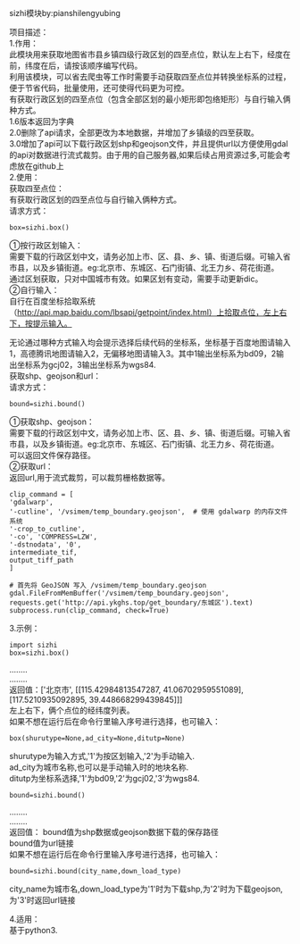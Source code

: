 sizhi模块by:pianshilengyubing

项目描述：  
1.作用：  
此模块用来获取地图省市县乡镇四级行政区划的四至点位，默认左上右下，经度在前，纬度在后，请按该顺序编写代码。  
利用该模块，可以省去爬虫等工作时需要手动获取四至点位并转换坐标系的过程，便于节省代码，批量使用，还可使得代码更为可控。  
有获取行政区划的四至点位（包含全部区划的最小矩形即包络矩形）与自行输入俩种方式。  
1.6版本返回为字典  
2.0删除了api请求，全部更改为本地数据，并增加了乡镇级的四至获取。  
3.0增加了api可以下载行政区划shp和geojson文件，并且提供url以方便使用gdal的api对数据进行流式裁剪。由于用的自己服务器,如果后续占用资源过多,可能会考虑放在github上  
2.使用：  
获取四至点位：  
有获取行政区划的四至点位与自行输入俩种方式。  
请求方式：

    box=sizhi.box()  
①按行政区划输入：  
	需要下载的行政区划中文，请务必加上市、区、县、乡、镇、街道后缀。可输入省市县，以及乡镇街道。eg:北京市、东城区、石门街镇、北王力乡、荷花街道。  
	通过区划获取，只对中国城市有效。如果区划有变动，需要手动更新dic。  
②自行输入：  
	自行在百度坐标拾取系统（http://api.map.baidu.com/lbsapi/getpoint/index.html）上拾取点位，左上右下，按提示输入。  

无论通过哪种方式输入均会提示选择后续代码的坐标系，坐标基于百度地图请输入1，高德腾讯地图请输入2，无偏移地图请输入3。其中1输出坐标系为bd09，2输出坐标系为gcj02，3输出坐标系为wgs84.  
获取shp、geojson和url：  
请求方式：

    bound=sizhi.bound()  

①获取shp、geojson：  
	需要下载的行政区划中文，请务必加上市、区、县、乡、镇、街道后缀。可输入省市县，以及乡镇街道。eg:北京市、东城区、石门街镇、北王力乡、荷花街道。  
    可以返回文件保存路径。  
②获取url：  
	返回url,用于流式裁剪，可以裁剪栅格数据等。

	clip_command = [
    'gdalwarp',
    '-cutline', '/vsimem/temp_boundary.geojson',  # 使用 gdalwarp 的内存文件系统
    '-crop_to_cutline',
    '-co', 'COMPRESS=LZW',
    '-dstnodata', '0',
    intermediate_tif,
    output_tiff_path
	]
	
	# 首先将 GeoJSON 写入 /vsimem/temp_boundary.geojson
	gdal.FileFromMemBuffer('/vsimem/temp_boundary.geojson', requests.get('http://api.ykghs.top/get_boundary/东城区').text)
	subprocess.run(clip_command, check=True)

3.示例： 

    import sizhi  
    box=sizhi.box()  
........  
........  
返回值：['北京市', [[115.42984813547287, 41.06702959551089], [117.5210935092895, 39.448668299439845]]]  
左上右下，俩个点位的经纬度列表。  
如果不想在运行后在命令行里输入序号进行选择，也可输入： 

	box(shurutype=None,ad_city=None,ditutp=None)
shurutype为输入方式,'1'为按区划输入,'2'为手动输入.  
ad_city为城市名称,也可以是手动输入时的地块名称.   
ditutp为坐标系选择,'1'为bd09,'2'为gcj02,'3'为wgs84.

    bound=sizhi.bound()  
........  
........  
返回值： 
	bound值为shp数据或geojson数据下载的保存路径  
	bound值为url链接  
如果不想在运行后在命令行里输入序号进行选择，也可输入：  

	bound=sizhi.bound(city_name,down_load_type)
city_name为城市名,down_load_type为'1'时为下载shp,为'2'时为下载geojson,为'3'时返回url链接  
  
  
4.适用：  
基于python3.
